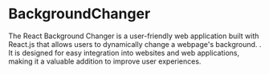 # BackgroundChanger
The React Background Changer is a user-friendly web application built with React.js that allows users to dynamically change a webpage's background. . It is designed for easy integration into websites and web applications, making it a valuable addition to improve user experiences.
